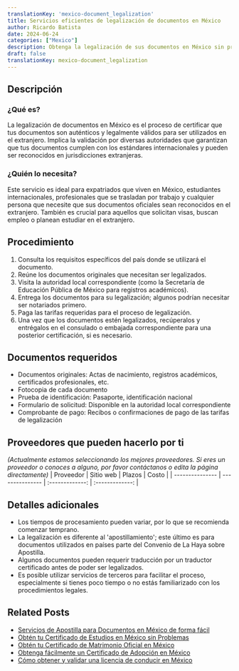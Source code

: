```yaml
---
translationKey: 'mexico-document_legalization'
title: Servicios eficientes de legalización de documentos en México
author: Ricardo Batista
date: 2024-06-24
categories: ["Mexico"]
description: Obtenga la legalización de sus documentos en México sin problemas. Servicios rápidos, confiables y profesionales tanto para expatriados como para locales.
draft: false
translationKey: mexico-document_legalization
---
```


## Descripción
### ¿Qué es?
La legalización de documentos en México es el proceso de certificar que tus documentos son auténticos y legalmente válidos para ser utilizados en el extranjero. Implica la validación por diversas autoridades que garantizan que tus documentos cumplen con los estándares internacionales y pueden ser reconocidos en jurisdicciones extranjeras.

### ¿Quién lo necesita?
Este servicio es ideal para expatriados que viven en México, estudiantes internacionales, profesionales que se trasladan por trabajo y cualquier persona que necesite que sus documentos oficiales sean reconocidos en el extranjero. También es crucial para aquellos que solicitan visas, buscan empleo o planean estudiar en el extranjero.

## Procedimiento

1. Consulta los requisitos específicos del país donde se utilizará el documento.
2. Reúne los documentos originales que necesitan ser legalizados.
3. Visita la autoridad local correspondiente (como la Secretaría de Educación Pública de México para registros académicos).
4. Entrega los documentos para su legalización; algunos podrían necesitar ser notariados primero.
5. Paga las tarifas requeridas para el proceso de legalización.
6. Una vez que los documentos estén legalizados, recúperalos y entrégalos en el consulado o embajada correspondiente para una posterior certificación, si es necesario.

## Documentos requeridos

- Documentos originales: Actas de nacimiento, registros académicos, certificados profesionales, etc.
- Fotocopia de cada documento
- Prueba de identificación: Pasaporte, identificación nacional
- Formulario de solicitud: Disponible en la autoridad local correspondiente
- Comprobante de pago: Recibos o confirmaciones de pago de las tarifas de legalización

## Proveedores que pueden hacerlo por ti
_(Actualmente estamos seleccionando los mejores proveedores. Si eres un proveedor o conoces a alguno, por favor contáctanos o edita la página directamente)_
| Proveedor        |     Sitio web     |     Plazos    |       Costo      |
| --------------- | --------------- |  :-------------: | :-------------: |

## Detalles adicionales

- Los tiempos de procesamiento pueden variar, por lo que se recomienda comenzar temprano.
- La legalización es diferente al 'apostillamiento'; este último es para documentos utilizados en países parte del Convenio de La Haya sobre Apostilla.
- Algunos documentos pueden requerir traducción por un traductor certificado antes de poder ser legalizados.
- Es posible utilizar servicios de terceros para facilitar el proceso, especialmente si tienes poco tiempo o no estás familiarizado con los procedimientos legales.
## Related Posts

- [Servicios de Apostilla para Documentos en México de forma fácil](https://tramitit.com/es/guides/mexico/apostilla_de_documentos/)
- [Obtén tu Certificado de Estudios en México sin Problemas](https://tramitit.com/es/guides/mexico/certificado_de_estudios/)
- [Obtén tu Certificado de Matrimonio Oficial en México](https://tramitit.com/es/guides/mexico/acta_de_matrimonio/)
- [Obtenga fácilmente un Certificado de Adopción en México](https://tramitit.com/es/guides/mexico/solicitud_de_acta_de_adopción/)
- [Cómo obtener y validar una licencia de conducir en México](https://tramitit.com/es/guides/mexico/licencia_de_conducir/)